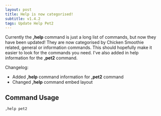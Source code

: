 ```yaml
---
layout: post
title: Help is now categorised!
subtitle: v1.4.2
tags: Update Help Pet2
---
```


Currently the **,help** command is just a long list of commands, but now they have been updated! They are now categorised by Chicken Smoothie related, general or information commands. This should hopefully make it easier to look for the commands you need. I've also added in help information for the **,pet2** command.

Changelog:
* Added **,help** command information for **,pet2** command
* Changed **,help** command embed layout

## Command Usage
```
,help pet2
```

